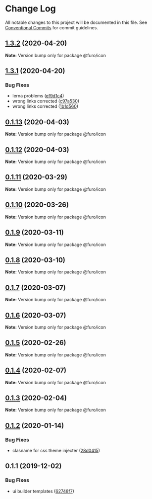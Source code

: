 # Change Log

All notable changes to this project will be documented in this file.
See [Conventional Commits](https://conventionalcommits.org) for commit guidelines.

## [1.3.2](https://github.com/theNorstroem/FuroBaseComponents/compare/@furo/icon@1.3.1...@furo/icon@1.3.2) (2020-04-20)

**Note:** Version bump only for package @furo/icon





## [1.3.1](https://github.com/theNorstroem/FuroBaseComponents/compare/@furo/icon@1.3.0...@furo/icon@1.3.1) (2020-04-20)


### Bug Fixes

* lerna problems ([ef9d1c4](https://github.com/theNorstroem/FuroBaseComponents/commit/ef9d1c405fbf55664ef05e6f12a1e7eecfc53759))
* wrong links corrected ([c97a530](https://github.com/theNorstroem/FuroBaseComponents/commit/c97a530d08695e14fce081312c7d46c6d9c4ad84))
* wrong links corrected ([1b1d560](https://github.com/theNorstroem/FuroBaseComponents/commit/1b1d560504db8af282a56e94ef51d329a5c1766d))





## [0.1.13](https://github.com/theNorstroem/FuroBaseComponents/compare/@furo/icon@0.1.12...@furo/icon@0.1.13) (2020-04-03)

**Note:** Version bump only for package @furo/icon





## [0.1.12](https://github.com/theNorstroem/FuroBaseComponents/compare/@furo/icon@0.1.11...@furo/icon@0.1.12) (2020-04-03)

**Note:** Version bump only for package @furo/icon





## [0.1.11](https://github.com/theNorstroem/FuroBaseComponents/compare/@furo/icon@0.1.10...@furo/icon@0.1.11) (2020-03-29)

**Note:** Version bump only for package @furo/icon





## [0.1.10](https://github.com/theNorstroem/FuroBaseComponents/compare/@furo/icon@0.1.9...@furo/icon@0.1.10) (2020-03-26)

**Note:** Version bump only for package @furo/icon





## [0.1.9](https://github.com/theNorstroem/FuroBaseComponents/compare/@furo/icon@0.1.8...@furo/icon@0.1.9) (2020-03-11)

**Note:** Version bump only for package @furo/icon





## [0.1.8](https://github.com/theNorstroem/FuroBaseComponents/compare/@furo/icon@0.1.7...@furo/icon@0.1.8) (2020-03-10)

**Note:** Version bump only for package @furo/icon





## [0.1.7](https://github.com/theNorstroem/FuroBaseComponents/compare/@furo/icon@0.1.6...@furo/icon@0.1.7) (2020-03-07)

**Note:** Version bump only for package @furo/icon





## [0.1.6](https://github.com/theNorstroem/FuroBaseComponents/compare/@furo/icon@0.1.5...@furo/icon@0.1.6) (2020-03-07)

**Note:** Version bump only for package @furo/icon





## [0.1.5](https://github.com/theNorstroem/FuroBaseComponents/compare/@furo/icon@0.1.4...@furo/icon@0.1.5) (2020-02-26)

**Note:** Version bump only for package @furo/icon





## [0.1.4](https://github.com/theNorstroem/FuroBaseComponents/compare/@furo/icon@0.1.3...@furo/icon@0.1.4) (2020-02-07)

**Note:** Version bump only for package @furo/icon





## [0.1.3](https://github.com/theNorstroem/FuroBaseComponents/compare/@furo/icon@0.1.2...@furo/icon@0.1.3) (2020-02-04)

**Note:** Version bump only for package @furo/icon





## [0.1.2](https://github.com/theNorstroem/FuroBaseComponents/compare/@furo/icon@0.1.1...@furo/icon@0.1.2) (2020-01-14)


### Bug Fixes

* clasname for css theme injecter ([28d0415](https://github.com/theNorstroem/FuroBaseComponents/commit/28d0415))





## 0.1.1 (2019-12-02)


### Bug Fixes

* ui builder templates ([62748f7](https://github.com/theNorstroem/FuroBaseComponents/commit/62748f7))
